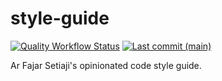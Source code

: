 # style-guide

[![Quality Workflow Status](https://img.shields.io/github/actions/workflow/status/arfajarsetiaji/style-guide/quality.yml?branch=main&logo=github&label=quality)](https://github.com/arfajarsetiaji/style-guide/actions/workflows/quality.yml) [![Last commit (main)](https://img.shields.io/github/last-commit/arfajarsetiaji/style-guide/main?logo=github)](https://github.com/arfajarsetiaji/style-guide/commits/main/)

Ar Fajar Setiaji's opinionated code style guide.
